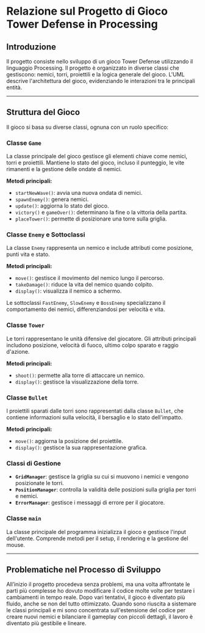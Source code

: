 # Relazione sul Progetto di Gioco Tower Defense in Processing

## Introduzione
Il progetto consiste nello sviluppo di un gioco Tower Defense utilizzando il linguaggio Processing. Il progetto è organizzato in diverse classi che gestiscono: nemici, torri, proiettili e la logica generale del gioco. L'UML descrive l'architettura del gioco, evidenziando le interazioni tra le principali entità.

---

## Struttura del Gioco
Il gioco si basa su diverse classi, ognuna con un ruolo specifico:

### Classe `Game`
La classe principale del gioco gestisce gli elementi chiave come nemici, torri e proiettili. Mantiene lo stato del gioco, incluso il punteggio, le vite rimanenti e la gestione delle ondate di nemici.

**Metodi principali:**
- `startNewWave()`: avvia una nuova ondata di nemici.
- `spawnEnemy()`: genera nemici.
- `update()`: aggiorna lo stato del gioco.
- `victory()` e `gameOver()`: determinano la fine o la vittoria della partita.
- `placeTower()`: permette di posizionare una torre sulla griglia.

### Classe `Enemy` e Sottoclassi
La classe `Enemy` rappresenta un nemico e include attributi come posizione, punti vita e stato.

**Metodi principali:**
- `move()`: gestisce il movimento del nemico lungo il percorso.
- `takeDamage()`: riduce la vita del nemico quando colpito.
- `display()`: visualizza il nemico a schermo.

Le sottoclassi `FastEnemy`, `SlowEnemy` e `BossEnemy` specializzano il comportamento dei nemici, differenziandosi per velocità e vita.

### Classe `Tower`
Le torri rappresentano le unità difensive del giocatore. Gli attributi principali includono posizione, velocità di fuoco, ultimo colpo sparato e raggio d'azione.

**Metodi principali:**
- `shoot()`: permette alla torre di attaccare un nemico.
- `display()`: gestisce la visualizzazione della torre.

### Classe `Bullet`
I proiettili sparati dalle torri sono rappresentati dalla classe `Bullet`, che contiene informazioni sulla velocità, il bersaglio e lo stato dell'impatto.

**Metodi principali:**
- `move()`: aggiorna la posizione del proiettile.
- `display()`: gestisce la sua rappresentazione grafica.

### Classi di Gestione
- **`GridManager`**: gestisce la griglia su cui si muovono i nemici e vengono posizionate le torri.
- **`PositionManager`**: controlla la validità delle posizioni sulla griglia per torri e nemici.
- **`ErrorManager`**: gestisce i messaggi di errore per il giocatore.

### Classe `main`
La classe principale del programma inizializza il gioco e gestisce l'input dell'utente. Comprende metodi per il setup, il rendering e la gestione del mouse.

---

## Problematiche nel Processo di Sviluppo
All’inizio il progetto procedeva senza problemi, ma una volta affrontate le parti più complesse ho dovuto modificare il codice molte volte per testare i cambiamenti in tempo reale. Dopo vari tentativi, il gioco è diventato più fluido, anche se non del tutto ottimizzato. Quando sono riuscita a sistemare le classi principali e mi sono concentrata sull'estensione del codice per creare nuovi nemici e bilanciare il gameplay con piccoli dettagli, il lavoro è diventato più gestibile e lineare.
